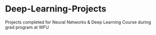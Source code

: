 # Deep-Learning-Projects
Projects completed for Neural Networks &amp; Deep Learning Course during grad program at WFU
